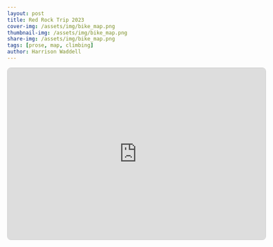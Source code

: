 ```yaml
---
layout: post
title: Red Rock Trip 2023
cover-img: /assets/img/bike_map.png
thumbnail-img: /assets/img/bike_map.png
share-img: /assets/img/bike_map.png
tags: [prose, map, climbing]
author: Harrison Waddell
---
```



<iframe src="https://hswaggle.github.io/github.io/toronto_bikes_2.html"
        width="600"
        height="400"
        style="border:1px solid #ccc; border-radius:8px;">
  </iframe>
        
        
